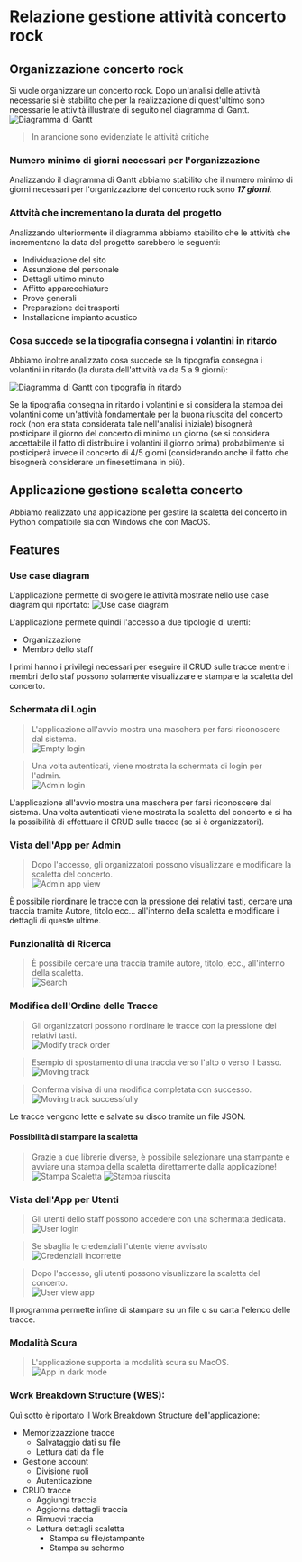 # Relazione gestione attività concerto rock

## Organizzazione concerto rock
Si vuole organizzare un concerto rock. Dopo un'analisi delle attività necessarie si è stabilito che per la realizzazione di quest'ultimo sono necessarie le attività illustrate di seguito nel diagramma di Gantt.
![Diagramma di Gantt](./Parte%20progettuale/Gantt.png)
> In arancione sono evidenziate le attività critiche

### Numero minimo di giorni necessari per l'organizzazione
Analizzando il diagramma di Gantt abbiamo stabilito che il numero minimo di giorni necessari per l'organizzazione del concerto rock sono ***17 giorni***.

### Attvità che incrementano la durata del progetto
Analizzando ulteriormente il diagramma abbiamo stabilito che le attività che incrementano la data del progetto sarebbero le seguenti:
- Individuazione del sito
- Assunzione del personale
- Dettagli ultimo minuto
- Affitto apparecchiature
- Prove generali
- Preparazione dei trasporti
- Installazione impianto acustico

### Cosa succede se la tipografia consegna i volantini in ritardo
Abbiamo inoltre analizzato cosa succede se la tipografia consegna i volantini in ritardo (la durata dell'attività va da 5 a 9 giorni):

![Diagramma di Gantt con tipografia in ritardo](./Parte%20progettuale/Print%20delay.png)

Se la tipografia consegna in ritardo i volantini e si considera la stampa dei volantini come un'attività fondamentale per la buona riuscita del concerto rock (non era stata considerata tale nell'analisi iniziale) bisognerà posticipare il giorno del concerto di minimo un giorno (se si considera accettabile il fatto di distribuire i volantini il giorno prima) probabilmente si posticiperà invece il concerto di 4/5 giorni (considerando anche il fatto che bisognerà considerare un finesettimana in più).

## Applicazione gestione scaletta concerto
Abbiamo realizzato una applicazione per gestire la scaletta del concerto in Python compatibile sia con Windows che con MacOS.

## Features

### Use case diagram
L'applicazione permette di svolgere le attività mostrate nello use case diagram quì riportato:
![Use case diagram](./Programma%20Python/UML_ITA.jpeg)


L'applicazione permete quindi l'accesso a due tipologie di utenti:
- Organizzazione
- Membro dello staff

I primi hanno i privilegi necessari per eseguire il CRUD sulle tracce mentre i membri dello staf possono solamente visualizzare e stampare la scaletta del concerto.

### Schermata di Login
> L'applicazione all'avvio mostra una maschera per farsi riconoscere dal sistema.  
![Empty login](./Programma%20Python/screenshots/1-login_vuoto.png)

> Una volta autenticati, viene mostrata la schermata di login per l'admin.  
![Admin login](./Programma%20Python/screenshots/2-login_admin.png)

L'applicazione all'avvio mostra una maschera per farsi riconoscere dal sistema. Una volta autenticati viene mostrata la scaletta del concerto e si ha la possibilità di effettuare il CRUD sulle tracce (se si è organizzatori).

### Vista dell'App per Admin
> Dopo l'accesso, gli organizzatori possono visualizzare e modificare la scaletta del concerto.  
![Admin app view](./Programma%20Python/screenshots/3-app_admin.png)


È possibile riordinare le tracce con la pressione dei relativi tasti, cercare una traccia tramite Autore, titolo ecc... all'interno della scaletta e modificare i dettagli di queste ultime.

### Funzionalità di Ricerca
> È possibile cercare una traccia tramite autore, titolo, ecc., all'interno della scaletta.  
![Search](./Programma%20Python/screenshots/4-search.png)

### Modifica dell'Ordine delle Tracce
> Gli organizzatori possono riordinare le tracce con la pressione dei relativi tasti.  
![Modify track order](./Programma%20Python/screenshots/5-modify.png)

> Esempio di spostamento di una traccia verso l'alto o verso il basso.  
![Moving track](./Programma%20Python/screenshots/6-moving_track.png)

> Conferma visiva di una modifica completata con successo.  
![Moving track successfully](./Programma%20Python/screenshots/7-successful_modification.png)

Le tracce vengono lette e salvate su disco tramite un file JSON.

#### Possibilità di stampare la scaletta
> Grazie a due librerie diverse, è possibile selezionare una stampante e avviare una stampa della scaletta direttamente dalla applicazione!
![Stampa Scaletta](./Programma%20Python/screenshots/13-print.png)
![Stampa riuscita](./Programma%20Python/screenshots/14-print_successful.png)

### Vista dell'App per Utenti
> Gli utenti dello staff possono accedere con una schermata dedicata.  
![User login](./Programma%20Python/screenshots/9-login_user.png)

> Se sbaglia le credenziali l'utente viene avvisato
![Credenziali incorrette](./Programma%20Python/screenshots/8-incorrect_login.png)

> Dopo l'accesso, gli utenti possono visualizzare la scaletta del concerto.  
![User view app](./Programma%20Python/screenshots/10-user_app.png)

Il programma permette infine di stampare su un file o su carta l'elenco delle tracce.

### Modalità Scura
> L'applicazione supporta la modalità scura su MacOS.  
![App in dark mode](./Programma%20Python/screenshots/12-dark_mode.png)

### Work Breakdown Structure (WBS):
Quì sotto è riportato il Work Breakdown Structure dell'applicazione:

- Memorizzazzione tracce
    - Salvataggio dati su file
    - Lettura dati da file
- Gestione account
    - Divisione ruoli
    - Autenticazione
- CRUD tracce
    - Aggiungi traccia
    - Aggiorna dettagli traccia
    - Rimuovi traccia
    - Lettura dettagli scaletta
        - Stampa su file/stampante
        - Stampa su schermo